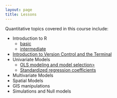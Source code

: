 ```yaml
---
layout: page
title: Lessons
---
```

Quantitative topics covered in this course include:

* Introduction to R
    - <a href='./R_introduction.html'>basic</a> 
    - <a href='./R_intermediate.html'>intermediate</a>
* [Introduction to Version Control and the Terminal](./git_introduction)
* Univariate Models
    - <a href='./univariate_models.html'>OLS modeling and model selection>
    - <a href='./standardized_beta_coefficients.html'>Standardized regression coefficients</a>
* Multivariate Models
* Spatial Models
* GIS manipulations
* Simulations and Null models
